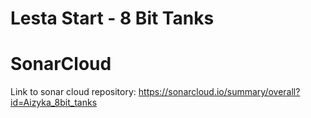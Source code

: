 # Lesta Start - 8 Bit Tanks

# SonarCloud
Link to sonar cloud repository:
https://sonarcloud.io/summary/overall?id=Aizyka_8bit_tanks
